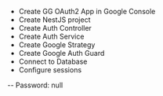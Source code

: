 - Create GG OAuth2 App in Google Console
- Create NestJS project
- Create Auth Controller
- Create Auth Service
- Create Google Strategy
- Create Google Auth Guard
- Connect to Database
- Configure sessions

-- Password: null